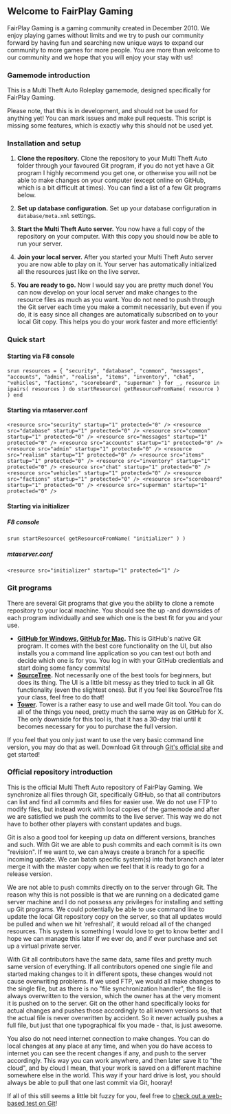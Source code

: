 ## Welcome to FairPlay Gaming

FairPlay Gaming is a gaming community created in December 2010. We enjoy playing games without limits and we try to push our community forward by having fun and searching new unique ways to expand our community to more games for more people. You are more than welcome to our community and we hope that you will enjoy your stay with us!

### Gamemode introduction

This is a Multi Theft Auto Roleplay gamemode, designed specifically for FairPlay Gaming.

Please note, that this is in development, and should not be used for anything yet! You can mark issues and make pull requests. This script is missing some features, which is exactly why this should not be used yet.

### Installation and setup

1. **Clone the repository.** Clone the repository to your Multi Theft Auto folder through your favoured Git program, if you do not yet have a Git program I highly recommend you get one, or otherwise you will not be able to make changes on your computer (except online on GitHub, which is a bit difficult at times). You can find a list of a few Git programs below.

2. **Set up database configuration.** Set up your database configuration in `database/meta.xml` settings.

3. **Start the Multi Theft Auto server.** You now have a full copy of the repository on your computer. With this copy you should now be able to run your server.

4. **Join your local server.** After you started your Multi Theft Auto server you are now able to play on it. Your server has automatically initialized all the resources just like on the live server.

5. **You are ready to go.** Now I would say you are pretty much done! You can now develop on your local server and make changes to the resource files as much as you want. You do not need to push through the Git server each time you make a commit necessarily, but even if you do, it is easy since all changes are automatically subscribed on to your local Git copy. This helps you do your work faster and more efficiently!

### Quick start

#### Starting via F8 console

`srun resources = { "security", "database", "common", "messages", "accounts", "admin", "realism", "items", "inventory", "chat", "vehicles", "factions", "scoreboard", "superman" } for _, resource in ipairs( resources ) do startResource( getResourceFromName( resource ) ) end`

#### Starting via mtaserver.conf

`<resource src="security" startup="1" protected="0" />
<resource src="database" startup="1" protected="0" />
<resource src="common" startup="1" protected="0" />
<resource src="messages" startup="1" protected="0" />
<resource src="accounts" startup="1" protected="0" />
<resource src="admin" startup="1" protected="0" />
<resource src="realism" startup="1" protected="0" />
<resource src="items" startup="1" protected="0" />
<resource src="inventory" startup="1" protected="0" />
<resource src="chat" startup="1" protected="0" />
<resource src="vehicles" startup="1" protected="0" />
<resource src="factions" startup="1" protected="0" />
<resource src="scoreboard" startup="1" protected="0" />
<resource src="superman" startup="1" protected="0" />`

#### Starting via **initializer**

##### F8 console
`srun startResource( getResourceFromName( "initializer" ) )`

##### mtaserver.conf
`<resource src="initializer" startup="1" protected="1" />`

### Git programs

There are several Git programs that give you the ability to clone a remote repository to your local machine. You should see the up -and downsides of each program individually and see which one is the best fit for you and your use.

* **[GitHub for Windows](https://windows.github.com/), [GitHub for Mac](https://mac.github.com/).** This is GitHub's native Git program. It comes with the best core functionality on the UI, but also installs you a command line application so you can test out both and decide which one is for you. You log in with your GitHub credientials and start doing some fancy commits!
* **[SourceTree](http://www.sourcetreeapp.com/).** Not necessarily one of the best tools for beginners, but does its thing. The UI is a little bit messy as they tried to tuck in all Git functionality (even the slightest ones). But if you feel like SourceTree fits your class, feel free to do that!
* **[Tower](http://www.git-tower.com/).** Tower is a rather easy to use and well made Git tool. You can do all of the things you need, pretty much the same way as on GitHub for X. The only downside for this tool is, that it has a 30-day trial until it becomes necessary for you to purchase the full version.

If you feel that you only just want to use the very basic command line version, you may do that as well. Download Git through [Git's official site](http://git-scm.com/) and get started!

### Official repository introduction

This is the official Multi Theft Auto repository of FairPlay Gaming. We synchronize all files through Git, specifically GitHub, so that all contributors can list and find all commits and files for easier use. We do not use FTP to modify files, but instead work with local copies of the gamemode and after we are satisfied we push the commits to the live server. This way we do not have to bother other players with constant updates and bugs.

Git is also a good tool for keeping up data on different versions, branches and such. With Git we are able to push commits and each commit is its own "revision". If we want to, we can always create a branch for a specific incoming update. We can batch specific system(s) into that branch and later merge it with the master copy when we feel that it is ready to go for a release version.

We are not able to push commits directly on to the server through Git. The reason why this is not possible is that we are running on a dedicated game server machine and I do not possess any privileges for installing and setting up Git programs. We could potentially be able to use command line to update the local Git repository copy on the server, so that all updates would be pulled and when we hit 'refreshall', it would reload all of the changed resources. This system is something I would love to get to know better and I hope we can manage this later if we ever do, and if ever purchase and set up a virtual private server.

With Git all contributors have the same data, same files and pretty much same version of everything. If all contributors opened one single file and started making changes to it in different spots, these changes would not cause overwriting problems. If we used FTP, we would all make changes to the single file, but as there is no "file synchronization handler", the file is always overwritten to the version, which the owner has at the very moment it is pushed on to the server. Git on the other hand specifically looks for actual changes and pushes those accordingly to all known versions so, that the actual file is never overwritten by accident. So it never actually pushes a full file, but just that one typographical fix you made - that, is just awesome.

You also do not need internet connection to make changes. You can do local changes at any place at any time, and when you do have access to internet you can see the recent changes if any, and push to the server accordingly. This way you can work anywhere, and then later save it to "the cloud", and by cloud I mean, that your work is saved on a different machine somewhere else in the world. This way if your hard drive is lost, you should always be able to pull that one last commit via Git, hooray!

If all of this still seems a little bit fuzzy for you, feel free to [check out a web-based test on Git](https://try.github.io/)!
